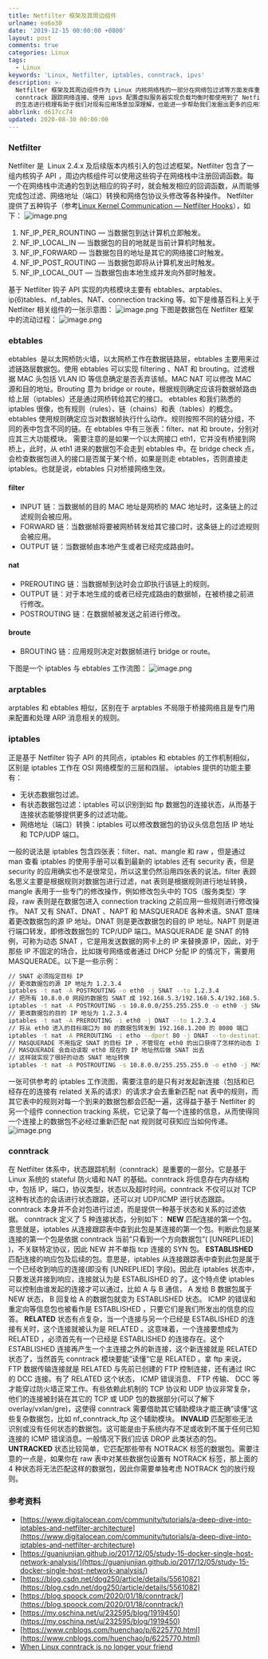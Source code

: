 ```yaml
---
title: Netfilter 框架及其周边组件
urlname: eo6o30
date: '2019-12-15 00:00:00 +0800'
layout: post
comments: true
categories: Linux
tags:
  - Linux
keywords: 'Linux, Netfilter, iptables, conntrack, ipvs'
description: >-
  Netfilter 框架及其周边组件作为 Linux 内核网络栈的一部分在网络包过滤等方面发挥重要作用。我们在使用 iptables 配置防火墙规则、使用
  conntrack 跟踪网络连接、使用 ipvs 配置虚拟服务器实现负载均衡时都使用到了 Netfilter 框架提供的功能特性。对 Netfilter
  的生态进行梳理有助于我们对现有应用场景加深理解，也能进一步帮助我们发掘出更多的应用场景。
abbrlink: d617cc74
updated: 2020-08-30 00:00:00
---
```


### Netfilter

Netfilter 是  Linux 2.4.x 及后续版本内核引入的包过滤框架。Netfilter 包含了一组内核钩子 API ，周边内核组件可以使用这些钩子在网络栈中注册回调函数。每一个在网络栈中流通的包到达相应的钩子时，就会触发相应的回调函数，从而能够完成包过滤、网络地址（端口）转换和网络包协议头修改等各种操作。
Netfilter 提供了五种钩子（参考[Linux Kernel Communication — Netfilter Hooks](https://medium.com/@GoldenOak/linux-kernel-communication-part-1-netfilter-hooks-15c07a5a5c4e)），如下：
![image.png](https://cdn.nlark.com/yuque/0/2019/png/182657/1576396676777-643a7090-d522-4f7b-a4a8-e1d20742681a.png#align=left&display=inline&height=237&margin=%5Bobject%20Object%5D&name=image.png&originHeight=474&originWidth=1330&size=35302&status=done&style=none&width=665)

1. NF_IP_PER_ROUNTING — 当数据包到达计算机立即触发。
1. NF_IP_LOCAL_IN — 当数据包的目的地就是当前计算机时触发。
1. NF_IP_FORWARD — 当数据包目的地址是其它的网络接口时触发。
1. NF_IP_POST_ROUTING — 当数据包即将从计算机发出时触发。
1. NF_IP_LOCAL_OUT — 当数据包由本地生成并发向外部时触发。

基于 Netfilter 钩子 API 实现的内核模块主要有 ebtables、arptables、ip(6)tables、nf_tables、NAT、connection tracking 等。如下是维基百科上关于 Netfilter 相关组件的一张示意图：
![image.png](https://cdn.nlark.com/yuque/0/2019/png/182657/1576376326201-8e54e0c3-4710-47c7-ae4d-07f66be4452f.png#align=left&display=inline&height=421&margin=%5Bobject%20Object%5D&name=image.png&originHeight=451&originWidth=800&size=58313&status=done&style=none&width=746)
下图是数据包在 Netfilter 框架中的流动过程：
![image.png](https://cdn.nlark.com/yuque/0/2019/png/182657/1576390222986-8e61ba27-7ac7-4695-a7e0-0ad91e7ee581.png#align=left&display=inline&height=215&margin=%5Bobject%20Object%5D&name=image.png&originHeight=475&originWidth=1650&size=186592&status=done&style=none&width=746)

### ebtables

ebtables  是以太网桥防火墙，以太网桥工作在数据链路层，ebtables 主要用来过滤链路层数据包。使用 ebtables 可以实现 filtering 、NAT 和 brouting。过滤根据 MAC 头包括 VLAN ID 等信息确定是否丢弃该帧。MAC NAT 可以修改 MAC 源和目的地址。Brouting 意为 bridge or route，根据规则确定应该将数据帧路由给上层（iptables）还是通过网桥转给其它的接口。
ebtables 和我们熟悉的 iptables 很像，也有规则（rules）、链（chains）和表（tables）的概念。ebtables 使用规则确定应当对数据帧执行什么动作。规则按照不同的链分组，不同的表中包含不同的链。在 ebtables 中有三张表：filter、nat 和 broute，分别对应其三大功能模块。
需要注意的是如果一个以太网接口 eth1，它并没有桥接到网桥上，此时，从 eth1 进来的数据包不会走到 ebtables 中。在 bridge check 点，会检查数据包进入的接口是否属于某个桥，如果是则走 ebtables，否则直接走 iptables。也就是说，ebtables 只对桥接网络生效。

#### filter

- INPUT 链：当数据帧的目的 MAC 地址是网桥的 MAC 地址时，这条链上的过滤规则会被应用。
- FORWARD 链：当数据帧将要被网桥转发给其它接口时，这条链上的过滤规则会被应用。
- OUTPUT 链：当数据帧由本地产生或者已经完成路由时。

#### nat

- PREROUTING 链：当数据帧到达时会立即执行该链上的规则。
- OUTPUT 链：对于本地生成的或者已经完成路由的数据帧，在被桥接之前进行修改。
- POSTROUTING 链：在数据帧被发送之前进行修改。

#### broute

- BROUTING 链：应用规则决定对数据帧进行 bridge or route。

下图是一个 iptables 与 ebtables 工作流图：
![image.png](https://cdn.nlark.com/yuque/0/2019/png/182657/1576390449967-dd24ea02-2232-41fd-bd07-33aea0a350de.png#align=left&display=inline&height=352&margin=%5Bobject%20Object%5D&name=image.png&originHeight=703&originWidth=1696&size=126471&status=done&style=none&width=848)

### arptables

arptables 和 ebtables 相似，区别在于 arptables 不局限于桥接网络且是专门用来配置和处理 ARP 消息相关的规则。

### iptables

正是基于 Netfilter 钩子 API 的共同点，iptables 和 ebtables 的工作机制相似，区别是 iptables 工作在 OSI 网络模型的三层和四层。
iptables 提供的功能主要有：

- 无状态数据包过滤。
- 有状态数据包过滤：iptables 可以识别到如 ftp 数据包的连接状态，从而基于连接状态能够提供更多的过滤功能。
- 网络地址（端口）转换：iptables 可以修改数据包的协议头信息包括 IP 地址和 TCP/UDP 端口。

一般的说法是 iptables 包含四张表：filter、nat、mangle 和 raw ，但是通过 man 查看 iptables 的使用手册可以看到最新的 iptables 还有 security 表，但是 security 的应用确实也不是很常见，所以这里仍然沿用四张表的说法。filter 表顾名思义主要是根据规则对数据包进行过滤，nat 表则是根据规则进行地址转换，mangle 表用于一些专门的修改操作，例如修改包头中的 TOS（服务类型）字段，raw 表则是在数据包进入 connection tracking 之前应用一些规则进行修改操作。
NAT 又有 SNAT、DNAT 、NAPT 和 MASQUERADE 各种术语。SNAT 意味着更改数据包的源 IP 地址。DNAT 则是更改数据包的目的 IP 地址。NAPT 则是进行端口转发，即修改数据包的 TCP/UDP 端口。MASQUERADE 是 SNAT 的特例，可称为动态 SNAT ，它是用发送数据的网卡上的 IP 来替换源 IP，因此，对于那些 IP 不固定的场合，比如拨号网络或者通过 DHCP 分配 IP 的情况下，需要用 MASQUERADE。以下是一些示例：

```bash
// SNAT 必须指定目标 IP
// 更改数据包的源 IP 地址为 1.2.3.4
iptables -t nat -A POSTROUTING -o eth0 -j SNAT --to 1.2.3.4
// 把所有 10.8.0.0 网段的数据包 SNAT 成 192.168.5.3/192.168.5.4/192.168.5.5 几个 IP 然后发出去
iptables -t nat -A POSTROUTING -s 10.8.0.0/255.255.255.0 -o eth0 -j SNAT --to-source 192.168.5.3-192.168.5.5
// 更改数据包的目的 IP 地址为 1.2.3.4
iptables -t nat -A PREROUTING -i eth0 -j DNAT --to 1.2.3.4
// 将从 eth0 进入的目标端口为 80 的数据包转发到 192.168.1.200 的 8080 端口
iptables -t nat -A PREROUTING -i etho --dport 80 -j DNAT --to-destination 192.168.1.200:8080
// MASQUERADE 不用指定 SNAT 的目标 IP ，不管现在 eth0 的出口获得了怎样的动态 IP
// MASQUERADE 会自动读取 eth0 现在的 IP 地址然后做 SNAT 出去
// 这样就实现了很好的动态 SNAT 地址转换
iptables -t nat -A POSTROUTING -s 10.8.0.0/255.255.255.0 -o eth0 -j MASQUERADE
```

一张可供参考的 iptables 工作流图，需要注意的是只有对发起新连接（包括和已经存在的连接有 related 关系的请求）的请求才会去重新匹配 nat 表中的规则，而其它表中的规则对每一个到来的数据包都会匹配一遍，这得益于基于 Netfilter 的另一个组件 connection tracking 系统，它记录了每一个连接的信息，从而使得同一个连接上的数据包不必经过重新匹配 nat 规则就可获知应当如何传递。
![image.png](https://cdn.nlark.com/yuque/0/2019/png/182657/1576394377796-20f9f09a-67df-418a-96a0-96c9201f59c5.png#align=left&display=inline&height=851&margin=%5Bobject%20Object%5D&name=image.png&originHeight=1133&originWidth=730&size=78757&status=done&style=none&width=548)

### conntrack

在 Netfilter 体系中，状态跟踪机制（conntrack）是重要的一部分。它是基于 Linux 系统的 stateful 防火墙和 NAT 的基础。conntrack 将信息存在内存结构中，包括 IP，端口，协议类型，状态以及超时时间。conntrack 不仅可以对 TCP 这种有状态的会话进行状态跟踪，还可以对 UDP/ICMP 进行状态跟踪。conntrack 本身并不会对包进行过滤，而是提供一种基于状态和关系的过滤依据。
conntrack 定义了 5 种连接状态，分别如下：
**NEW** 匹配连接的第一个包。意思就是，iptables 从连接跟踪表中查到此包是某连接的第一个包。判断此包是某连接的第一个包是依据 conntrack 当前”只看到一个方向数据包”( [UNREPLIED] )，不关联特定协议，因此 NEW 并不单指 tcp 连接的 SYN 包。
**ESTABLISHED** 匹配连接的响应包及后续的包。意思是，iptables 从连接跟踪表中查到此包是属于一个已经收到响应的连接(即没有 [UNREPLIED] 字段)。因此在 iptables 状态中，只要发送并接到响应，连接就认为是 ESTABLISHED 的了。这个特点使 iptables 可以控制由谁发起的连接才可以通过，比如 A 与 B 通信， A 发给 B 数据包属于 NEW 状态， B 回复给 A 的数据包就变为 ESTABLISHED 状态。 ICMP 的错误和重定向等信息包也被看作是 ESTABLISHED ，只要它们是我们所发出的信息的应答。
**RELATED** 状态有点复杂，当一个连接与另一个已经是 ESTABLISHED 的连接有关时，这个连接就被认为是 RELATED 。这意味着，一个连接要想成为 RELATED ，必须首先有一个已经是 ESTABLISHED 的连接存在。这个 ESTABLISHED 连接再产生一个主连接之外的新连接，这个新连接就是 RELATED 状态了，当然首先 conntrack 模块要能”读懂”它是 RELATED 。拿 ftp 来说， FTP 数据传输连接就是 RELATED 与先前已创建的 FTP 控制连接，还有通过 IRC 的 DCC 连接。有了 RELATED 这个状态， ICMP 错误消息、 FTP 传输、 DCC 等才能穿过防火墙正常工作。有些依赖此机制的 TCP 协议和 UDP 协议非常复杂，他们的连接被封装在其它的 TCP 或 UDP 包的数据部分(可以了解下 overlay/vxlan/gre)，这使得 conntrack 需要借助其它辅助模块才能正确”读懂”这些复杂数据包，比如 nf_conntrack_ftp 这个辅助模块。
**INVALID** 匹配那些无法识别或没有任何状态的数据包。这可能是由于系统内存不足或收到不属于任何已知连接的 ICMP 错误消息。一般情况下我们应该 DROP 此类状态的包。
**UNTRACKED** 状态比较简单，它匹配那些带有 NOTRACK 标签的数据包。需要注意的一点是，如果你在 raw 表中对某些数据包设置有 NOTRACK 标签，那上面的 4 种状态将无法匹配这样的数据包，因此你需要单独考虑 NOTRACK 包的放行规则。

### 参考资料

- [https://www.digitalocean.com/community/tutorials/a-deep-dive-into-iptables-and-netfilter-architecture](https://www.digitalocean.com/community/tutorials/a-deep-dive-into-iptables-and-netfilter-architecture)
- [https://guanjunjian.github.io/2017/12/05/study-15-docker-single-host-network-analysis/](https://guanjunjian.github.io/2017/12/05/study-15-docker-single-host-network-analysis/)
- [https://blog.csdn.net/dog250/article/details/5561082](https://blog.csdn.net/dog250/article/details/5561082)
- [https://blog.spoock.com/2020/01/18/conntrack/](https://blog.spoock.com/2020/01/18/conntrack/)
- [https://my.oschina.net/u/232595/blog/1919450](https://my.oschina.net/u/232595/blog/1919450)
- [https://www.cnblogs.com/huenchao/p/6225770.html](https://www.cnblogs.com/huenchao/p/6225770.html)
- [When Linux conntrack is no longer your friend](<https://www.projectcalico.org/when-linux-conntrack-is-no-longer-your-friend/#:~:text=Connection%20tracking%20(%E2%80%9Cconntrack%E2%80%9D),the%20Linux%20kernel's%20networking%20stack.&text=This%20allows%20you%20to%20write,explicitly%20allow%20the%20response%20traffic.>)
